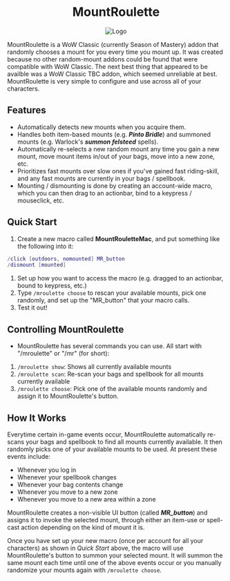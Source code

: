 <div align="center">

# MountRoulette

![Logo](https://i.imgur.com/FMnEM4P.png)
</div>

MountRoulette is a WoW Classic (currently Season of Mastery) addon that randomly chooses a mount for you every time you mount up.  It was created because no other random-mount addons could be found that were compatible with WoW Classic.  The next best thing that appeared to be availble was a WoW Classic TBC addon, which seemed unreliable at best.  MountRoulette is very simple to configure and use across all of your characters.

## Features
- Automatically detects new mounts when you acquire them.
- Handles both item-based mounts (e.g. ***Pinto Bridle***) and summoned mounts (e.g. Warlock's ***summon felsteed*** spells).
- Automatically re-selects a new random mount any time you gain a new mount, move mount items in/out of your bags, move into a new zone, etc.
- Prioritizes fast mounts over slow ones if you've gained fast riding-skill, and any fast mounts are currently in your bags / spellbook.
- Mounting / dismounting is done by creating an account-wide macro, which you can then drag to an actionbar, bind to a keypress / mouseclick, etc.

## Quick Start
1. Create a new macro called **MountRouletteMac**, and put something like the following into it:
```lua
/click [outdoors, nomounted] MR_button
/dismount [mounted]
```
1. Set up how you want to access the macro (e.g. dragged to an actionbar, bound to keypress, etc.)
1. Type `/mroulette choose` to rescan your available mounts, pick one randomly, and set up the "MR_button" that your macro calls.
1. Test it out!

## Controlling MountRoulette
- MountRoulette has several commands you can use.  All start with "/mroulette" or "/mr" (for short):
1. `/mroulette show`:  Shows all currently available mounts
1. `/mroulette scan`: Re-scan your bags and spellbook for all mounts currently available
2. `/mroulette choose`: Pick one of the available mounts randomly and assign it to MountRoulette's button.

## How It Works
Everytime certain in-game events occur, MountRoulette automatically re-scans your bags and spellbook to find all mounts currently available.  It then randomly picks one of your available mounts to be used.  At present these events include:
- Whenever you log in
- Whenever your spellbook changes
- Whenever your bag contents change
- Whenever you move to a new zone
- Whenever you move to a new area within a zone

MountRoulette creates a non-visible UI button (called ***MR_button***) and assigns it to invoke the selected mount, through either an item-use or spell-cast action depending on the kind of mount it is.

Once you have set up your new macro (once per account for all your characters) as shown in *Quick Start* above, the macro will use MountRoulette's button to summon your selected mount.  It will summon the same mount each time until one of the above events occur or you manually randomize your mounts again with `/mroulette choose`.
